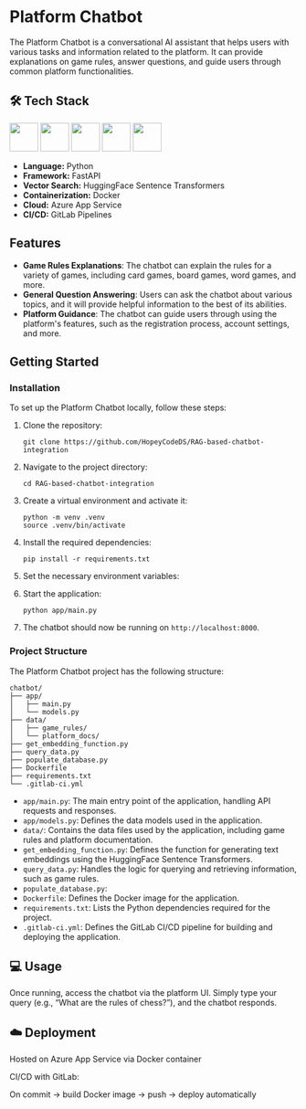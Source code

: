 # Platform Chatbot

The Platform Chatbot is a conversational AI assistant that helps users with various tasks and information related to the platform. It can provide explanations on game rules, answer questions, and guide users through common platform functionalities.

## 🛠️ Tech Stack  

<p align="left">
  <img src="https://cdn.jsdelivr.net/gh/devicons/devicon/icons/python/python-original.svg" width="50" height="50"/>
  <img src="https://cdn.jsdelivr.net/gh/devicons/devicon/icons/fastapi/fastapi-original.svg" width="50" height="50"/>
  <img src="https://cdn.jsdelivr.net/gh/devicons/devicon/icons/docker/docker-original.svg" width="50" height="50"/>
  <img src="https://cdn.jsdelivr.net/gh/devicons/devicon/icons/azure/azure-original.svg" width="50" height="50"/>
  <img src="https://cdn.jsdelivr.net/gh/devicons/devicon/icons/gitlab/gitlab-original.svg" width="50" height="50"/>
</p> 

- **Language:** Python  
- **Framework:** FastAPI
- **Vector Search:** HuggingFace Sentence Transformers  
- **Containerization:** Docker  
- **Cloud:** Azure App Service  
- **CI/CD:** GitLab Pipelines 

## Features

- **Game Rules Explanations**: The chatbot can explain the rules for a variety of games, including card games, board games, word games, and more.
- **General Question Answering**: Users can ask the chatbot about various topics, and it will provide helpful information to the best of its abilities.
- **Platform Guidance**: The chatbot can guide users through using the platform's features, such as the registration process, account settings, and more.

## Getting Started

### Installation

To set up the Platform Chatbot locally, follow these steps:

1. Clone the repository:
   ```
   git clone https://github.com/HopeyCodeDS/RAG-based-chatbot-integration
   ```
2. Navigate to the project directory:
   ```
   cd RAG-based-chatbot-integration
   ```
3. Create a virtual environment and activate it:
   ```
   python -m venv .venv
   source .venv/bin/activate
   ```
4. Install the required dependencies:
   ```
   pip install -r requirements.txt
   ```
5. Set the necessary environment variables:

6. Start the application:
   ```
   python app/main.py
   ```
7. The chatbot should now be running on `http://localhost:8000`.

### Project Structure

The Platform Chatbot project has the following structure:

```
chatbot/
├── app/
│   ├── main.py
│   └── models.py
├── data/
│   ├── game_rules/
│   └── platform_docs/
├── get_embedding_function.py
├── query_data.py
├── populate_database.py
├── Dockerfile
├── requirements.txt
└── .gitlab-ci.yml
```

- `app/main.py`: The main entry point of the application, handling API requests and responses.
- `app/models.py`: Defines the data models used in the application.
- `data/`: Contains the data files used by the application, including game rules and platform documentation.
- `get_embedding_function.py`: Defines the function for generating text embeddings using the HuggingFace Sentence Transformers.
- `query_data.py`: Handles the logic for querying and retrieving information, such as game rules.
- `populate_database.py`: 
- `Dockerfile`: Defines the Docker image for the application.
- `requirements.txt`: Lists the Python dependencies required for the project.
- `.gitlab-ci.yml`: Defines the GitLab CI/CD pipeline for building and deploying the application.

## 💻 Usage

Once running, access the chatbot via the platform UI.
Simply type your query (e.g., “What are the rules of chess?”), and the chatbot responds.

## ☁️ Deployment

Hosted on Azure App Service via Docker container

CI/CD with GitLab:

On commit → build Docker image → push → deploy automatically
